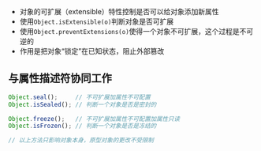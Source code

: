 
- 对象的可扩展（extensible）特性控制是否可以给对象添加新属性
- 使用`Object.isExtensible(o)`判断对象是否可扩展
- 使用`Object.preventExtensions(o)`使得一个对象不可扩展，这个过程是不可逆的
- 作用是把对象“锁定”在已知状态，阻止外部篡改

## 与属性描述符协同工作

```js
Object.seal();     // 不可扩展加属性不可配置
Object.isSealed(); // 判断一个对象是否是密封的

Object.freeze();   // 不可扩展加属性不可配置加属性只读
Object.isFrozen(); // 判断一个对象是否是冻结的

// 以上方法只影响对象本身，原型对象的更改不受限制
```
